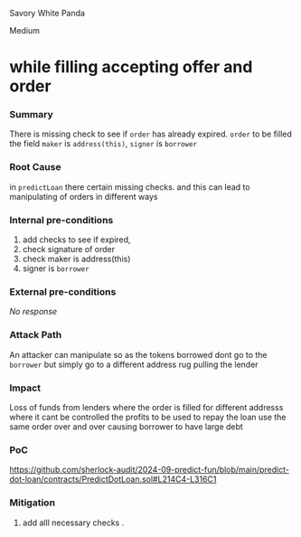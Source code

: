 Savory White Panda

Medium

# while filling accepting offer and order

### Summary

There is missing check to see if `order` has already expired. `order` to be filled the field `maker` is `address(this)`, `signer` is `borrower`

### Root Cause

in `predictLoan` there certain missing checks. and this can lead to manipulating of orders in different ways

### Internal pre-conditions

1. add checks to see if expired, 
2. check signature of order
3. check maker is address(this)
4. signer is `borrower`

### External pre-conditions

_No response_

### Attack Path

An attacker can manipulate so as the tokens borrowed dont go to the `borrower` but simply go to a different address rug pulling the lender

### Impact

Loss of funds from lenders where the order is filled for different addresss where it cant be controlled the profits to be used to repay the loan
use the same order over and over causing borrower to have large debt

### PoC

https://github.com/sherlock-audit/2024-09-predict-fun/blob/main/predict-dot-loan/contracts/PredictDotLoan.sol#L214C4-L316C1

### Mitigation

1. add alll necessary checks .